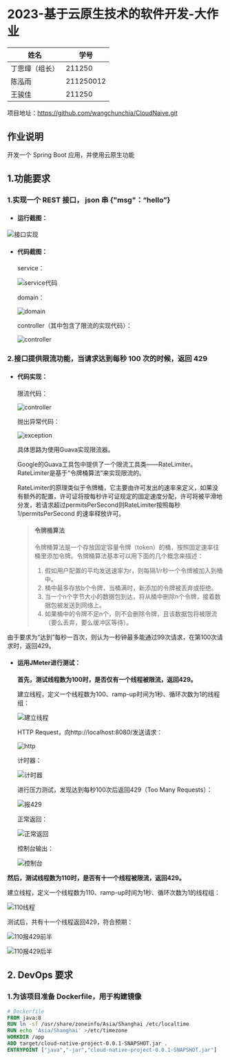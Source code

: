 # 2023-基于云原生技术的软件开发-大作业

| 姓名           | 学号      |
| -------------- | --------- |
| 丁思璋（组长） | 211250    |
| 陈泓雨         | 211250012 |
| 王骏佳         | 211250    |

项目地址：https://github.com/wangchunchia/CloudNaive.git

## 作业说明

开发一个 Spring Boot 应用，并使用云原生功能

## 1.功能要求

### 1.实现一个 REST 接口， json 串  {"msg"：“hello”}

- #### 运行截图：

![接口实现](2023-基于云原生技术的软件开发-大作业.assets/接口实现.png)

- #### 代码截图：

  service：

  ![service代码](2023-基于云原生技术的软件开发-大作业.assets/service代码.png)

  domain：

  ![domain](2023-基于云原生技术的软件开发-大作业.assets/domain.png)

  controller（其中包含了限流的实现代码）：

  ![controller](2023-基于云原生技术的软件开发-大作业.assets/controller-16908373729531.png)



### 2.接口提供限流功能，当请求达到每秒 100 次的时候，返回 429

- #### 代码实现：

  限流代码：

  ![controller](2023-基于云原生技术的软件开发-大作业.assets/controller-16908373729531.png)

  抛出异常代码：

  ![exception](2023-基于云原生技术的软件开发-大作业.assets/exception.png)

  

  具体思路为使用Guava实现限流器。

  Google的Guava工具包中提供了一个限流工具类——RateLimiter。RateLimiter是基于“令牌桶算法”来实现限流的。

  RateLimiter的原理类似于令牌桶，它主要由许可发出的速率来定义，如果没有额外的配置，许可证将按每秒许可证规定的固定速度分配，许可将被平滑地分发，若请求超过permitsPerSecond则RateLimiter按照每秒 1/permitsPerSecond 的速率释放许可。

  > #### **令牌桶算法**
  >
  > 令牌桶算法是一个存放固定容量令牌（token）的桶，按照固定速率往桶里添加令牌。令牌桶算法基本可以用下面的几个概念来描述：
  >
  > 1. 假如用户配置的平均发送速率为r，则每隔1/r秒一个令牌被加入到桶中。
  > 2. 桶中最多存放b个令牌，当桶满时，新添加的令牌被丢弃或拒绝。
  > 3. 当一个n个字节大小的数据包到达，将从桶中删除n个令牌，接着数据包被发送到网络上。
  > 4. 如果桶中的令牌不足n个，则不会删除令牌，且该数据包将被限流（要么丢弃，要么缓冲区等待）。

​		由于要求为“达到”每秒一百次，则认为一秒钟最多能通过99次请求，在第100次请求时，返回429。

- #### 运用JMeter进行测试：

  **首先，测试线程数为100时，是否仅有一个线程被限流，返回429。**

  建立线程，定义一个线程数为100、ramp-up时间为1秒、循环次数为1的线程组：

  ![建立线程](2023-基于云原生技术的软件开发-大作业.assets/建立线程.png)

  HTTP Request，向http://localhost:8080/发送请求：

  ![http](2023-基于云原生技术的软件开发-大作业.assets/http-16908383824222.png)

  计时器：

  ![计时器](2023-基于云原生技术的软件开发-大作业.assets/计时器.png)

  进行压力测试，发现达到每秒100次后返回429（Too Many Requests）：

  ![报429](2023-基于云原生技术的软件开发-大作业.assets/报429.png)

  正常返回：

  ![正常返回](2023-基于云原生技术的软件开发-大作业.assets/正常返回-16908384808623.png)

  控制台输出：

  ![控制台](2023-基于云原生技术的软件开发-大作业.assets/控制台.png)

​	**然后，测试线程数为110时，是否有十一个线程被限流，返回429。**

建立线程，定义一个线程数为110、ramp-up时间为1秒、循环次数为1的线程组：

![110线程](2023-基于云原生技术的软件开发-大作业.assets/110线程.png)

测试后，共有十一个线程返回429，符合预期：

![110报429前半](2023-基于云原生技术的软件开发-大作业.assets/110报429前半.png)

![110报429后半](2023-基于云原生技术的软件开发-大作业.assets/110报429后半.png)

## 2. DevOps 要求

### 1.为该项目准备 Dockerfile，用于构建镜像

```dockerfile
# Dockerfile
FROM java:8
RUN ln -sf /usr/share/zoneinfo/Asia/Shanghai /etc/localtime
RUN echo 'Asia/Shanghai' >/etc/timezone
WORKDIR /app
ADD target/cloud-native-project-0.0.1-SNAPSHOT.jar .
ENTRYPOINT ["java","-jar","cloud-native-project-0.0.1-SNAPSHOT.jar"]
```

